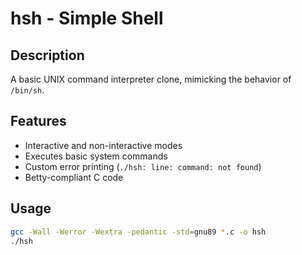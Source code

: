 # hsh - Simple Shell

## Description
A basic UNIX command interpreter clone, mimicking the behavior of `/bin/sh`.

## Features
- Interactive and non-interactive modes
- Executes basic system commands
- Custom error printing (`./hsh: line: command: not found`)
- Betty-compliant C code

## Usage
```bash
gcc -Wall -Werror -Wextra -pedantic -std=gnu89 *.c -o hsh
./hsh